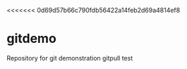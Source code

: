<<<<<<< 0d69d57b66c790fdb56422a14feb2d69a4814ef8
# gitdemo
Repository for git demonstration
gitpull test

